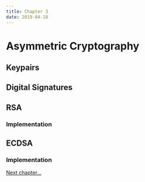 ```yaml
---
title: Chapter 3
date: 2019-04-18
---
```


# Asymmetric Cryptography

## Keypairs

## Digital Signatures

## RSA

### Implementation

## ECDSA

### Implementation

<a href="ch4.html">Next chapter...</a>

